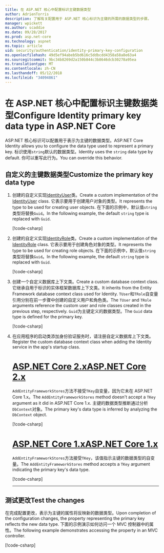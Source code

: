 ```yaml
---
title: 在 ASP.NET 核心中配置标识主键数据类型
author: AdrienTorris
description: 了解有关配置用于 ASP.NET 核心标识为主键的所需的数据类型的步骤。
manager: wpickett
ms.author: scaddie
ms.date: 09/28/2017
ms.prod: asp.net-core
ms.technology: aspnet
ms.topic: article
uid: security/authentication/identity-primary-key-configuration
ms.openlocfilehash: 49d5ef94abeb5bd616c5ddbcdd4358a58a8e63a4
ms.sourcegitcommit: 9bc34b8269d2a150b844c3b8646dcb30278a95ea
ms.translationtype: MT
ms.contentlocale: zh-CN
ms.lasthandoff: 05/12/2018
ms.locfileid: "34094861"
---
```

# <a name="configure-identity-primary-key-data-type-in-aspnet-core"></a><span data-ttu-id="1fa47-103">在 ASP.NET 核心中配置标识主键数据类型</span><span class="sxs-lookup"><span data-stu-id="1fa47-103">Configure Identity primary key data type in ASP.NET Core</span></span>

<span data-ttu-id="1fa47-104">ASP.NET 核心标识可以配置用于表示为主键的数据类型。</span><span class="sxs-lookup"><span data-stu-id="1fa47-104">ASP.NET Core Identity allows you to configure the data type used to represent a primary key.</span></span> <span data-ttu-id="1fa47-105">标识使用`string`默认的数据类型。</span><span class="sxs-lookup"><span data-stu-id="1fa47-105">Identity uses the `string` data type by default.</span></span> <span data-ttu-id="1fa47-106">你可以重写此行为。</span><span class="sxs-lookup"><span data-stu-id="1fa47-106">You can override this behavior.</span></span>

## <a name="customize-the-primary-key-data-type"></a><span data-ttu-id="1fa47-107">自定义的主键数据类型</span><span class="sxs-lookup"><span data-stu-id="1fa47-107">Customize the primary key data type</span></span>

1. <span data-ttu-id="1fa47-108">创建的自定义实现[IdentityUser](/dotnet/api/microsoft.aspnetcore.identity.entityframeworkcore.identityuser-1)类。</span><span class="sxs-lookup"><span data-stu-id="1fa47-108">Create a custom implementation of the [IdentityUser](/dotnet/api/microsoft.aspnetcore.identity.entityframeworkcore.identityuser-1) class.</span></span> <span data-ttu-id="1fa47-109">它表示要用于创建用户对象的类型。</span><span class="sxs-lookup"><span data-stu-id="1fa47-109">It represents the type to be used for creating user objects.</span></span> <span data-ttu-id="1fa47-110">在下面的示例中，默认值`string`类型将替换`Guid`。</span><span class="sxs-lookup"><span data-stu-id="1fa47-110">In the following example, the default `string` type is replaced with `Guid`.</span></span>

    [!code-csharp[](identity/sample/src/ASPNET-IdentityDemo-PrimaryKeysConfig/Models/ApplicationUser.cs?highlight=4&range=7-13)]

2. <span data-ttu-id="1fa47-111">创建的自定义实现[IdentityRole](/dotnet/api/microsoft.aspnetcore.identity.entityframeworkcore.identityrole-1)类。</span><span class="sxs-lookup"><span data-stu-id="1fa47-111">Create a custom implementation of the [IdentityRole](/dotnet/api/microsoft.aspnetcore.identity.entityframeworkcore.identityrole-1) class.</span></span> <span data-ttu-id="1fa47-112">它表示要用于创建角色对象的类型。</span><span class="sxs-lookup"><span data-stu-id="1fa47-112">It represents the type to be used for creating role objects.</span></span> <span data-ttu-id="1fa47-113">在下面的示例中，默认值`string`类型将替换`Guid`。</span><span class="sxs-lookup"><span data-stu-id="1fa47-113">In the following example, the default `string` type is replaced with `Guid`.</span></span>

    [!code-csharp[](identity/sample/src/ASPNET-IdentityDemo-PrimaryKeysConfig/Models/ApplicationRole.cs?highlight=3&range=7-12)]

3. <span data-ttu-id="1fa47-114">创建一个自定义数据库上下文类。</span><span class="sxs-lookup"><span data-stu-id="1fa47-114">Create a custom database context class.</span></span> <span data-ttu-id="1fa47-115">它继承自用于标识的实体框架数据库上下文类。</span><span class="sxs-lookup"><span data-stu-id="1fa47-115">It inherits from the Entity Framework database context class used for Identity.</span></span> <span data-ttu-id="1fa47-116">`TUser`和`TRole`自变量引用分别在前一步骤中创建的自定义用户和角色类。</span><span class="sxs-lookup"><span data-stu-id="1fa47-116">The `TUser` and `TRole` arguments reference the custom user and role classes created in the previous step, respectively.</span></span> <span data-ttu-id="1fa47-117">`Guid`为主键定义的数据类型。</span><span class="sxs-lookup"><span data-stu-id="1fa47-117">The `Guid` data type is defined for the primary key.</span></span>

    [!code-csharp[](identity/sample/src/ASPNET-IdentityDemo-PrimaryKeysConfig/Data/ApplicationDbContext.cs?highlight=3&range=9-26)]

4. <span data-ttu-id="1fa47-118">在应用程序的启动类添加身份验证服务时，请注册自定义数据库上下文类。</span><span class="sxs-lookup"><span data-stu-id="1fa47-118">Register the custom database context class when adding the Identity service in the app's startup class.</span></span>

   # <a name="aspnet-core-2xtabaspnetcore2x"></a>[<span data-ttu-id="1fa47-119">ASP.NET Core 2.x</span><span class="sxs-lookup"><span data-stu-id="1fa47-119">ASP.NET Core 2.x</span></span>](#tab/aspnetcore2x/)

   <span data-ttu-id="1fa47-120">`AddEntityFrameworkStores`方法不接受`TKey`自变量，因为它未在 ASP.NET Core 1.x。</span><span class="sxs-lookup"><span data-stu-id="1fa47-120">The `AddEntityFrameworkStores` method doesn't accept a `TKey` argument as it did in ASP.NET Core 1.x.</span></span> <span data-ttu-id="1fa47-121">主键的数据类型推断通过分析`DbContext`对象。</span><span class="sxs-lookup"><span data-stu-id="1fa47-121">The primary key's data type is inferred by analyzing the `DbContext` object.</span></span>

   [!code-csharp[](identity/sample/src/ASPNETv2-IdentityDemo-PrimaryKeysConfig/Startup.cs?highlight=6-8&range=25-37)]

   # <a name="aspnet-core-1xtabaspnetcore1x"></a>[<span data-ttu-id="1fa47-122">ASP.NET Core 1.x</span><span class="sxs-lookup"><span data-stu-id="1fa47-122">ASP.NET Core 1.x</span></span>](#tab/aspnetcore1x/)

   <span data-ttu-id="1fa47-123">`AddEntityFrameworkStores`方法接受`TKey`，该值指示主键的数据类型的自变量。</span><span class="sxs-lookup"><span data-stu-id="1fa47-123">The `AddEntityFrameworkStores` method accepts a `TKey` argument indicating the primary key's data type.</span></span>

   [!code-csharp[](identity/sample/src/ASPNET-IdentityDemo-PrimaryKeysConfig/Startup.cs?highlight=9-11&range=39-55)]

   ---

## <a name="test-the-changes"></a><span data-ttu-id="1fa47-124">测试更改</span><span class="sxs-lookup"><span data-stu-id="1fa47-124">Test the changes</span></span>

<span data-ttu-id="1fa47-125">在完成配置更改，表示为主键的属性将反映新的数据类型。</span><span class="sxs-lookup"><span data-stu-id="1fa47-125">Upon completion of the configuration changes, the property representing the primary key reflects the new data type.</span></span> <span data-ttu-id="1fa47-126">下面的示例演示如何访问一个 MVC 控制器中的属性。</span><span class="sxs-lookup"><span data-stu-id="1fa47-126">The following example demonstrates accessing the property in an MVC controller.</span></span>

[!code-csharp[](identity/sample/src/ASPNET-IdentityDemo-PrimaryKeysConfig/Controllers/AccountController.cs?name=snippet_GetCurrentUserId&highlight=6)]
